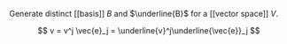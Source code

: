 Generate distinct [[basis]] $B$ and $\underline{B}$ for a [[vector space]] $V$. 

$$
v = v^j \vec{e}_j = \underline{v}^j\underline{\vec{e}}_j
$$